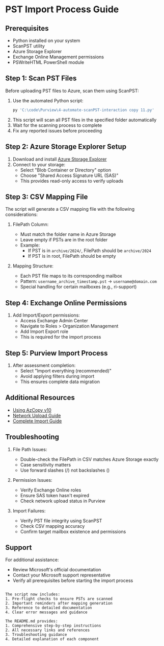 # PST Import Process Guide

## Prerequisites
- Python installed on your system
- ScanPST utility
- Azure Storage Explorer
- Exchange Online Management permissions
- PSWriteHTML PowerShell module

## Step 1: Scan PST Files
Before uploading PST files to Azure, scan them using ScanPST:

1. Use the automated Python script:
   ```bash
   py 'C:\code\Purview\4-automate-scanPST-interaction copy 11.py'
   ```
2. This script will scan all PST files in the specified folder automatically
3. Wait for the scanning process to complete
4. Fix any reported issues before proceeding

## Step 2: Azure Storage Explorer Setup
1. Download and install [Azure Storage Explorer](https://azure.microsoft.com/features/storage-explorer/)
2. Connect to your storage:
   - Select "Blob Container or Directory" option
   - Choose "Shared Access Signature URL (SAS)"
   - This provides read-only access to verify uploads

## Step 3: CSV Mapping File
The script will generate a CSV mapping file with the following considerations:

1. FilePath Column:
   - Must match the folder name in Azure Storage
   - Leave empty if PSTs are in the root folder
   - Example:
     - If PST is in `archive/2024/`, FilePath should be `archive/2024`
     - If PST is in root, FilePath should be empty

2. Mapping Structure:
   - Each PST file maps to its corresponding mailbox
   - Pattern: `username_archive_timestamp.pst` → `username@domain.com`
   - Special handling for certain mailboxes (e.g., ri-support)

## Step 4: Exchange Online Permissions
1. Add Import/Export permissions:
   - Access Exchange Admin Center
   - Navigate to Roles > Organization Management
   - Add Import Export role
   - This is required for the import process

## Step 5: Purview Import Process
1. After assessment completion:
   - Select "Import everything (recommended)"
   - Avoid applying filters during import
   - This ensures complete data migration

## Additional Resources
- [Using AzCopy v10](https://learn.microsoft.com/azure/storage/common/storage-use-azcopy-v10?tabs=dnf#download-azcopy)
- [Network Upload Guide](https://learn.microsoft.com/purview/use-network-upload-to-import-pst-files#step-2-upload-your-pst-files-to-microsoft-365)
- [Complete Import Guide](https://learn.microsoft.com/purview/importing-pst-files-to-office-365#BKMK_NetworkUpload)

## Troubleshooting
1. File Path Issues:
   - Double-check the FilePath in CSV matches Azure Storage exactly
   - Case sensitivity matters
   - Use forward slashes (/) not backslashes (\)

2. Permission Issues:
   - Verify Exchange Online roles
   - Ensure SAS token hasn't expired
   - Check network upload status in Purview

3. Import Failures:
   - Verify PST file integrity using ScanPST
   - Check CSV mapping accuracy
   - Confirm target mailbox existence and permissions

## Support
For additional assistance:
- Review Microsoft's official documentation
- Contact your Microsoft support representative
- Verify all prerequisites before starting the import process
```

The script now includes:
1. Pre-flight checks to ensure PSTs are scanned
2. Important reminders after mapping generation
3. Reference to detailed documentation
4. Clear error messages and guidance

The README.md provides:
1. Comprehensive step-by-step instructions
2. All necessary links and references
3. Troubleshooting guidance
4. Detailed explanation of each component